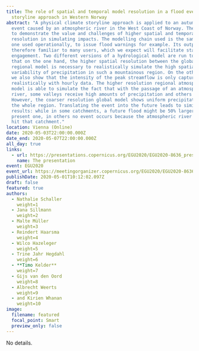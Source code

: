 ```yaml
---
title: The role of spatial and temporal model resolution in a flood event
  storyline approach in Western Norway
abstract: "A physical climate storyline approach is applied to an autumn flood
  event caused by an atmospheric river in the West Coast of Norway. The aim is
  to demonstrate the value and challenges of higher spatial and temporal
  resolution in simulating impacts. The modelling chain used is the same as the
  one used operationally, to issue flood warnings for example. Its output is
  therefore familiar to many users, which we expect will facilitate stakeholder
  engagement. Two different versions of a hydrological model are run to show
  that on the one hand, the higher spatial resolution between the global and
  regional model is necessary to realistically simulate the high spatial
  variability of precipitation in such a mountainous region. On the other hand
  we also show that the intensity of the peak streamflow is only captured
  realistically with hourly data. The higher resolution regional atmospheric
  model is able to simulate the fact that with the passage of an atmospheric
  river, some valleys receive high amounts of precipitation and others not.
  However, the coarser resolution global model shows uniform precipitation in
  the whole region. Translating the event into the future leads to similar
  results: while in some catchments, a future flood might be 50% larger than a
  present one, in others no event occurs because the atmospheric river does not
  hit that catchment."
location: Vienna (Online)
date: 2020-05-03T22:00:00.000Z
date_end: 2020-05-07T22:00:00.000Z
all_day: true
links:
  - url: https://presentations.copernicus.org/EGU2020/EGU2020-8636_presentation.pdf
    name: The presentation
event: EGU2020
event_url: https://meetingorganizer.copernicus.org/EGU2020/EGU2020-8636.html
publishDate: 2020-05-01T10:12:02.097Z
draft: false
featured: true
authors:
  - Nathalie Schaller
    weight=1
  - Jana Sillmann
    weight=2
  - Malte Müller
    weight=3
  - Reindert Haarsma
    weight=4
  - Wilco Hazeleger
    weight=5
  - Trine Jahr Hegdahl
    weight=6
  - **Timo Kelder**
    weight=7
  - Gijs van den Oord
    weight=8
  - Albrecht Weerts
    weight=9
  - and Kirien Whanan
    weight=10
image:
  filename: featured
  focal_point: Smart
  preview_only: false
---
```

No details.